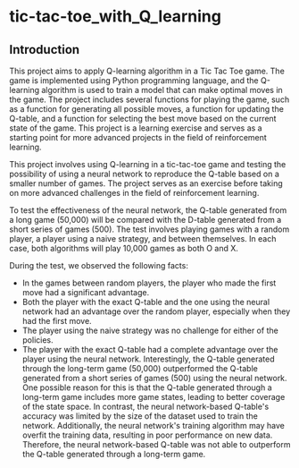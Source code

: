 # tic-tac-toe_with_Q_learning
## Introduction

This project aims to apply Q-learning algorithm in a Tic Tac Toe game. The game is implemented using Python programming language, and the Q-learning algorithm is used to train a model that can make optimal moves in the game. The project includes several functions for playing the game, such as a function for generating all possible moves, a function for updating the Q-table, and a function for selecting the best move based on the current state of the game. This project is a learning exercise and serves as a starting point for more advanced projects in the field of reinforcement learning.

This project involves using Q-learning in a tic-tac-toe game and testing the possibility of using a neural network to reproduce the Q-table based on a smaller number of games. The project serves as an exercise before taking on more advanced challenges in the field of reinforcement learning.

To test the effectiveness of the neural network, the Q-table generated from a long game (50,000) will be compared with the D-table generated from a short series of games (500). The test involves playing games with a random player, a player using a naive strategy, and between themselves. In each case, both algorithms will play 10,000 games as both O and X.

During the test, we observed the following facts:

* In the games between random players, the player who made the first move had a significant advantage.
* Both the player with the exact Q-table and the one using the neural network had an advantage over the random player, especially when they had the first move.
* The player using the naive strategy was no challenge for either of the policies.
* The player with the exact Q-table had a complete advantage over the player using the neural network.
Interestingly, the Q-table generated through the long-term game (50,000) outperformed the Q-table generated from a short series of games (500) using the neural network. One possible reason for this is that the Q-table generated through a long-term game includes more game states, leading to better coverage of the state space. In contrast, the neural network-based Q-table's accuracy was limited by the size of the dataset used to train the network. Additionally, the neural network's training algorithm may have overfit the training data, resulting in poor performance on new data. Therefore, the neural network-based Q-table was not able to outperform the Q-table generated through a long-term game.
